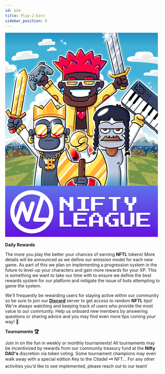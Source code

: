 ```yaml
---
id: p2e
title: Play-2-Earn
sidebar_position: 0
---
```


![](../images/twitch-stream.png)

**Daily Rewards**

The more you play the better your chances of earning **NFTL** tokens! More details will be announced as we define our emission model for each new game. As part of this we plan on implementing a progression system in the future to level-up your characters and gain more rewards for your XP. This is something we want to take our time with to ensure we define the best rewards system for our platform and mitigate the issue of bots attempting to game the system.

We'll frequently be rewarding users for staying active within our community so be sure to join our **[Discord](https://discord.gg/niftyleague)** server to get access to random **NFTL** tips! We're always watching and keeping track of users who provide the most value to our community. Help us onboard new members by answering questions or sharing advice and you may find even more tips coming your way! 🙌

**Tournaments 🏆**

Join in on the fun in weekly or monthly tournaments! All tournaments may be incentivized by rewards from our community treasury fund at the **Nifty DAO's** discretion via token voting. Some tournament champions may even walk away with a special edition Key to the Citadel 🗝️ NFT... For any other activities you'd like to see implemented, please reach out to our team!
